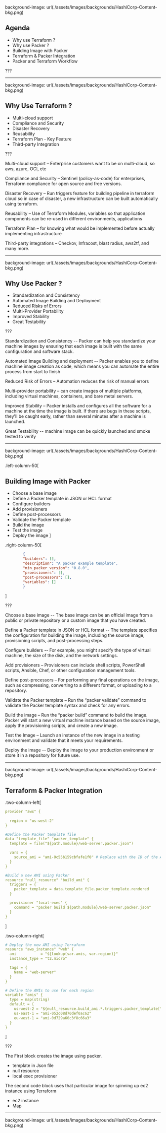 
background-image: url(./assets/images/backgrounds/HashiCorp-Content-bkg.png)

## Agenda

- Why use Terraform ?
- Why use Packer ?
- Building Image with Packer
- Terraform & Packer Integration
- Packer and Terraform Workflow

???

---
background-image: url(./assets/images/backgrounds/HashiCorp-Content-bkg.png)

## Why Use Terraform ?

- Multi-cloud support
- Compliance and Security
- Disaster Recovery
- Reusability
- Terraform Plan - Key Feature
- Third-party Integration

???

Multi-cloud support – Enterprise customers want to be on multi-cloud, so aws, azure, OCI, etc


Compliance and Security – Sentinel (policy-as-code) for enterprises, Terraform compliance for open source and free versions.


Disaster Recovery – Run triggers feature for building pipeline in terraform cloud so in case of disaster, a new infrastructure can be built automatically using terraform.


Reusability – Use of Terraform Modules, variables so that application components can be re-used in different environments, applications


Terraform Plan – for knowing what would be implemented before actually implementing infrastructure


Third-party integrations – Checkov, Infracost, blast radius, aws2tf, and many more.

---
background-image: url(./assets/images/backgrounds/HashiCorp-Content-bkg.png)

## Why Use Packer ?

- Standardization and Consistency
- Automated Image Building and Deployment
- Reduced Risks of Errors
- Multi-Provider Portability
- Improved Stability
- Great Testability

???

Standardization and Consistency -- Packer can help you standardize your machine images by ensuring that each image is built with the same configuration and software stack.


Automated Image Building and deployment -- Packer enables you to define machine image creation as code, which means you can automate the entire process from start to finish


Reduced Risk of Errors – Automation reduces the risk of manual errors


Multi-provider portability – can create images of multiple platforms, including virtual machines, containers, and bare metal servers.


Improved Stability – Packer installs and configures all the software for a machine at the time the image is built. If there are bugs in these scripts, they'll be caught early, rather than several minutes after a machine is launched.


Great Testability -- machine image can be quickly launched and smoke tested to verify

---

background-image: url(./assets/images/backgrounds/HashiCorp-Content-bkg.png)

.left-column-50[
## Building Image with Packer

- Choose a base image
- Define a Packer template in JSON or HCL format
- Configure builders
- Add provisioners
- Define post-processors
- Validate the Packer template
- Build the image
- Test the image
- Deploy the image
]

.right-column-50[
``` json
        {
        "builders": [],
        "description": "A packer example template",
        "min_packer_version": "0.8.0",
        "provisioners": [],
        "post-processors": [],
        "variables": []
        }
```
]

???

Choose a base image -- The base image can be an official image from a public or private repository or a custom image that you have created.



Define a Packer template in JSON or HCL format -- The template specifies the configuration for building the image, including the source image, provisioning scripts, and post-processing steps.



Configure builders -- For example, you might specify the type of virtual machine, the size of the disk, and the network settings.


Add provisioners – Provisioners can include shell scripts, PowerShell scripts, Ansible, Chef, or other configuration management tools.


Define post-processors – For performing any final operations on the image, such as compressing, converting to a different format, or uploading to a repository.


Validate the Packer template – Run the “packer validate” command to validate the Packer template syntax and check for any errors.


Build the image – Run the “packer build” command to build the image. Packer will start a new virtual machine instance based on the source image, apply the provisioning scripts, and create a new image.


Test the Image – Launch an instance of the new image in a testing environment and validate that it meets your requirements.


Deploy the image -- Deploy the image to your production environment or store it in a repository for future use.

---
background-image: url(./assets/images/backgrounds/HashiCorp-Content-bkg.png)

## Terraform & Packer Integration

.two-column-left[
```yaml
provider "aws" {
  
  region = "us-west-2"
}

#Define the Packer template file
data "template_file" "packer_template" {
  template = file("${path.module}/web-server.packer.json")

  vars = {
    source_ami = "ami-0c55b159cbfafe1f0" # Replace with the ID of the AMI to use as the base image
  }
}

#Build a new AMI using Packer
resource "null_resource" "build_ami" {
  triggers = {
    packer_template = data.template_file.packer_template.rendered
  }

  provisioner "local-exec" {
    command = "packer build ${path.module}/web-server.packer.json"
  }
}
```
]

.two-column-right[
```yaml
# Deploy the new AMI using Terraform
resource "aws_instance" "web" {
  ami           = "${lookup(var.amis, var.region)}"
  instance_type = "t2.micro"

  tags = {
    Name = "web-server"
  }
}

# Define the AMIs to use for each region
variable "amis" {
  type = map(string)
  default = {
    us-west-2 = "${null_resource.build_ami.*.triggers.packer_template["source_ami"]}"
    us-east-1 = "ami-052c08d70def0ac62"
    eu-west-1 = "ami-0d729a60c3f8c66a3"
  }
}
```
]


???

The First block creates the image using packer.
- template in Json file
- null resource
- local exec provisioner

The second code block uses that particular image for spinning up ec2 instance using Terraform
- ec2 instance
- Map

---
background-image: url(./assets/images/backgrounds/HashiCorp-Content-bkg.png)
